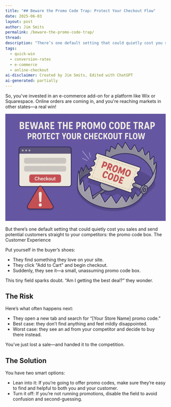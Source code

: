 ```yaml
---
title: "## Beware the Promo Code Trap: Protect Your Checkout Flow"
date: 2025-06-03
layout: post
author: Jim Smits
permalink: /beware-the-promo-code-trap/
thread: 
description: "There’s one default setting that could quietly cost you sales and send potential customers straight to your competitors: the promo code box."
tags:
  - quick-win
  - conversion-rates
  - e-commerce
  - online-checkout
ai-disclaimer: Created by Jim Smits, Edited with ChatGPT
ai-generated: partially
---
```

So, you've invested in an e-commerce add-on for a platform like Wix or Squarespace. Online orders are coming in, and you're reaching markets in other states—a real win!

![graphic showing a cartoon beartrap surrounding a 'promo code' ticket and a red alert triangle in front of a red checkout button with the text 'beware the promo code trap protect your checkout flow'](/assets/images/posts/beware-the-promo-code-trap.png "AI Generated - ChatGPT")

But there’s one default setting that could quietly cost you sales and send potential customers straight to your competitors: the promo code box.
The Customer Experience

Put yourself in the buyer’s shoes:

 - They find something they love on your site.
 - They click "Add to Cart" and begin checkout.
 - Suddenly, they see it—a small, unassuming promo code box.

This tiny field sparks doubt. “Am I getting the best deal?” they wonder.

## The Risk

Here’s what often happens next:

 - They open a new tab and search for “[Your Store Name] promo code.”
 - Best case: they don’t find anything and feel mildly disappointed.
 - Worst case: they see an ad from your competitor and decide to buy there instead.

You’ve just lost a sale—and handed it to the competition.

## The Solution

You have two smart options:

 - Lean into it: If you’re going to offer promo codes, make sure they’re easy to find and helpful to both you and your customer.
 - Turn it off: If you’re not running promotions, disable the field to avoid confusion and second-guessing.
